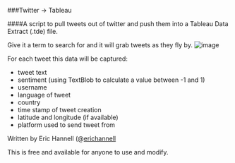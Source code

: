 ###Twitter -> Tableau

####A script to pull tweets out of twitter and push them into a Tableau Data Extract (.tde) file.

Give it a term to search for and it will grab tweets as they fly by.
![image](https://public.tableau.com/s/sites/default/files/media/from-twitter-to-tableau-optimised.jpg)


For each tweet this data will be captured:
* tweet text
* sentiment (using TextBlob to calculate a value between -1 and 1)
* username
* language of tweet
* country
* time stamp of tweet creation
* latitude and longitude (if available)
* platform used to send tweet from

Written by Eric Hannell (@[erichannell](https://twitter.com/erichannell/)

This is free and available for anyone to use and modify.
